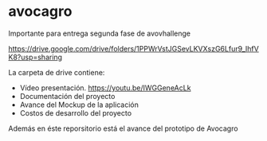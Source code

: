 # avocagro
Importante para entrega segunda fase de avovhallenge

  https://drive.google.com/drive/folders/1PPWrVstJGSevLKVXszG6Lfur9_IhfVK8?usp=sharing

La carpeta de drive contiene:
- Vídeo presentación. https://youtu.be/IWGGeneAcLk
- Documentación del proyecto
- Avance del Mockup de la aplicación
- Costos de desarrollo del proyecto

Además en éste reporsitorio está el avance del prototipo de Avocagro


